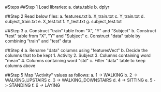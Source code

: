 #Steps
##Step 1
	Load libraries:
		a. data.table
		b. dplyr
		
##Step 2
	Read below files:
		a. features.txt
		b. X_train.txt
		c. Y_train.txt
		d. subject_train.txt
		e. X_test.txt
		f. Y_test.txt
		g. subject_test.txt
			
##Step 3
	a. Construct "train" table from "X", "Y" and "Subject"
	b. Construct "test" table from "X", "Y" and "Subject"
	c. Construct "data" table by combining "train" and "test" data
	
##Step 4
	a. Rename "data" columns using "featuresVect"
	b. Decide the columns that to be kept
		1. Activity
		2. Subject
		3. Columns containing word "mean"
		4. Columns containing word "std"
	c. Filter "data" table to keep columns above

##Step 5
	Map "Activity" values as follows:
		a. 1 -> WALKING
		b. 2 -> WALKING_UPSTAIRS
		c. 3 -> WALKING_DOWNSTAIRS
		d. 4 -> SITTING
		e. 5 -> STANDING
		f. 6 -> LAYING
